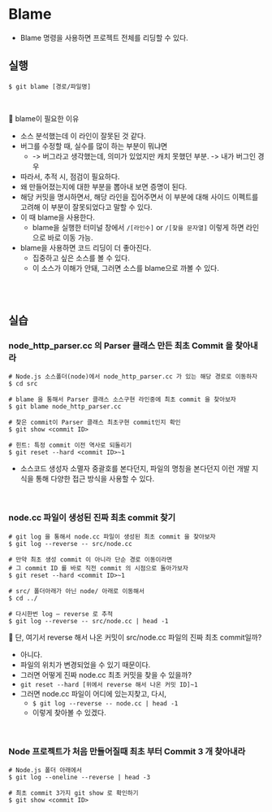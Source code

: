 # Blame

- Blame 명령을 사용하면 프로젝트 전체를 리딩할 수 있다.

## 실행

```shell
$ git blame [경로/파일명]
```

<br/>

📌 blame이 필요한 이유

- 소스 분석했는데 이 라인이 잘못된 것 같다.
- 버그를 수정할 때, 실수를 많이 하는 부분이 뭐냐면
  - -> 버그라고 생각했는데, 의미가 있었지만 캐치 못했던 부분. -> 내가 버그인 경우
- 따라서, 추적 시, 점검이 필요하다.
- 왜 만들어졌는지에 대한 부분을 뽑아내 보면 증명이 된다.
- 해당 커밋을 명시하면서, 해당 라인을 집어주면서 이 부분에 대해 사이드 이펙트를 고려해 이 부분이 잘못되었다고 말할 수 있다.
- 이 때 blame을 사용한다.
  - blame을 실행한 터미널 창에서 `/[라인수]` or `/[찾을 문자열]` 이렇게 하면 라인으로 바로 이동 가능.
- blame을 사용하면 코드 리딩이 더 좋아진다.
  - 집중하고 싶은 소스를 볼 수 있다.
  - 이 소스가 이해가 안돼, 그러면 소스를 blame으로 까볼 수 있다.

<br/>

<br/>

## 실습

### node_http_parser.cc 의 Parser 클래스 만든 최초 Commit 을 찾아내라

```shell
# Node.js 소스폴더(node)에서 node_http_parser.cc 가 있는 해당 경로로 이동하자
$ cd src

# blame 을 통해서 Parser 클래스 소스구현 라인중에 최초 commit 을 찾아보자
$ git blame node_http_parser.cc

# 찾은 commit이 Parser 클래스 최초구현 commit인지 확인
$ git show <commit ID>

# 힌트: 특정 commit 이전 역사로 되돌리기
$ git reset --hard <commit ID>~1
```

- 소스코드 생성자 소멸자 중괄호를 본다던지, 파일의 명칭을 본다던지 이런 개발 지식을 통해 다양한 접근 방식을 사용할 수 있다.

<br/>

### node.cc 파일이 생성된 진짜 최초 commit 찾기

```shell
# git log 을 통해서 node.cc 파일이 생성된 최초 commit 을 찾아보자
$ git log --reverse -- src/node.cc

# 만약 최초 생성 commit 이 아니라 단순 경로 이동이라면
# 그 commit ID 를 바로 직전 commit 의 시점으로 돌아가보자
$ git reset --hard <commit ID>~1

# src/ 폴더아래가 아닌 node/ 아래로 이동해서
$ cd ../

# 다시한번 log – reverse 로 추적
$ git log --reverse -- src/node.cc | head -1
```

📌 단, 여기서 reverse 해서 나온 커밋이 src/node.cc 파일의 진짜 최초 commit일까?

- 아니다.
- 파일의 위치가 변경되었을 수 있기 때문이다.
- 그러면 어떻게 진짜 node.cc 최초 커밋을 찾을 수 있을까?
- `git reset --hard [위에서 reverse 해서 나온 커밋 ID]~1`
- 그러면 node.cc 파일이 어디에 있는지찾고, 다시,
  - `$ git log --reverse -- node.cc | head -1`
  - 이렇게 찾아볼 수 있겠다.

<br/>

### Node 프로젝트가 처음 만들어질때 최초 부터 Commit 3 개 찾아내라

```shell
# Node.js 폴더 아래에서
$ git log --oneline --reverse | head -3

# 최초 commit 3가지 git show 로 확인하기
$ git show <commit ID>
```
